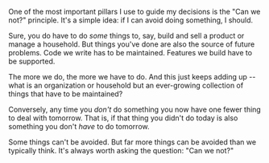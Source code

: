 One of the most important pillars I use to guide my decisions is the "Can we not?" principle. It's a simple idea: if I can avoid doing something, I should.

Sure, you do have to do *some* things to, say, build and sell a product or manage a household. But things you've done are also the source of future problems. Code we write has to be maintained. Features we build have to be supported.

The more we do, the more we have to do. And this just keeps adding up -- what is an organization or household but an ever-growing collection of things that have to be maintained?

Conversely, any time you *don't* do something you now have one fewer thing to deal with tomorrow. That is, if that thing you didn't do today is also something you don't *have* to do tomorrow.

Some things can't be avoided. But far more things can be avoided than we typically think. It's always worth asking the question: "Can we not?"